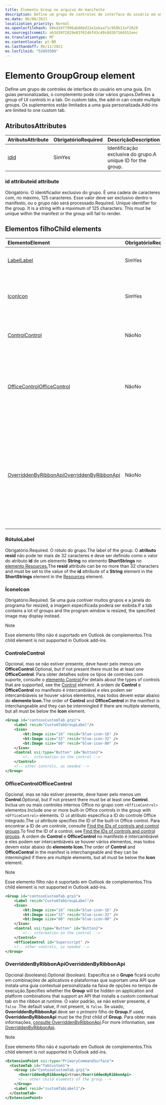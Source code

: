 ```yaml
---
title: Elemento Group no arquivo de manifesto
description: Define um grupo de controles de interface do usuário em uma guia.
ms.date: 06/08/2021
localization_priority: Normal
ms.openlocfilehash: 89ed16f7996ab06bd21e1ebaa71c959b11af2029
ms.sourcegitcommit: ab3d38f2829e83f624bf43c49c0d267166552eec
ms.translationtype: MT
ms.contentlocale: pt-BR
ms.lasthandoff: 06/11/2021
ms.locfileid: "52893509"
---
```

# <a name="group-element"></a><span data-ttu-id="0be6e-103">Elemento Group</span><span class="sxs-lookup"><span data-stu-id="0be6e-103">Group element</span></span>

<span data-ttu-id="0be6e-104">Define um grupo de controles de interface do usuário em uma guia. Em guias personalizadas, o complemento pode criar vários grupos.</span><span class="sxs-lookup"><span data-stu-id="0be6e-104">Defines a group of UI controls in a tab. On custom tabs, the add-in can create multiple groups.</span></span> <span data-ttu-id="0be6e-105">Os suplementos estão limitados a uma guia personalizada.</span><span class="sxs-lookup"><span data-stu-id="0be6e-105">Add-ins are limited to one custom tab.</span></span>

## <a name="attributes"></a><span data-ttu-id="0be6e-106">Atributos</span><span class="sxs-lookup"><span data-stu-id="0be6e-106">Attributes</span></span>

|  <span data-ttu-id="0be6e-107">Atributo</span><span class="sxs-lookup"><span data-stu-id="0be6e-107">Attribute</span></span>  |  <span data-ttu-id="0be6e-108">Obrigatório</span><span class="sxs-lookup"><span data-stu-id="0be6e-108">Required</span></span>  |  <span data-ttu-id="0be6e-109">Descrição</span><span class="sxs-lookup"><span data-stu-id="0be6e-109">Description</span></span>  |
|:-----|:-----|:-----|
|  [<span data-ttu-id="0be6e-110">id</span><span class="sxs-lookup"><span data-stu-id="0be6e-110">id</span></span>](#id-attribute)  |  <span data-ttu-id="0be6e-111">Sim</span><span class="sxs-lookup"><span data-stu-id="0be6e-111">Yes</span></span>  | <span data-ttu-id="0be6e-112">Identificação exclusiva do grupo.</span><span class="sxs-lookup"><span data-stu-id="0be6e-112">A unique ID for the group.</span></span>|

### <a name="id-attribute"></a><span data-ttu-id="0be6e-113">id attribute</span><span class="sxs-lookup"><span data-stu-id="0be6e-113">id attribute</span></span>

<span data-ttu-id="0be6e-p102">Obrigatório. O identificador exclusivo do grupo. É uma cadeia de caracteres com, no máximo, 125 caracteres. Esse valor deve ser exclusivo dentro o manifesto, ou o grupo não será processado.</span><span class="sxs-lookup"><span data-stu-id="0be6e-p102">Required. Unique identifier for the group. It is a string with a maximum of 125 characters. This must be unique within the manifest or the group will fail to render.</span></span>

## <a name="child-elements"></a><span data-ttu-id="0be6e-118">Elementos filho</span><span class="sxs-lookup"><span data-stu-id="0be6e-118">Child elements</span></span>

|  <span data-ttu-id="0be6e-119">Elemento</span><span class="sxs-lookup"><span data-stu-id="0be6e-119">Element</span></span> |  <span data-ttu-id="0be6e-120">Obrigatório</span><span class="sxs-lookup"><span data-stu-id="0be6e-120">Required</span></span>  |  <span data-ttu-id="0be6e-121">Descrição</span><span class="sxs-lookup"><span data-stu-id="0be6e-121">Description</span></span>  |
|:-----|:-----|:-----|
|  [<span data-ttu-id="0be6e-122">Label</span><span class="sxs-lookup"><span data-stu-id="0be6e-122">Label</span></span>](#label)      | <span data-ttu-id="0be6e-123">Sim</span><span class="sxs-lookup"><span data-stu-id="0be6e-123">Yes</span></span> |  <span data-ttu-id="0be6e-124">O rótulo para a CustomTab ou um grupo.</span><span class="sxs-lookup"><span data-stu-id="0be6e-124">The label for the CustomTab or a group.</span></span>  |
|  [<span data-ttu-id="0be6e-125">Icon</span><span class="sxs-lookup"><span data-stu-id="0be6e-125">Icon</span></span>](icon.md)      | <span data-ttu-id="0be6e-126">Sim</span><span class="sxs-lookup"><span data-stu-id="0be6e-126">Yes</span></span> |  <span data-ttu-id="0be6e-127">A imagem de um grupo.</span><span class="sxs-lookup"><span data-stu-id="0be6e-127">The image for a group.</span></span> <span data-ttu-id="0be6e-128">Não há suporte em Outlook de complementos.</span><span class="sxs-lookup"><span data-stu-id="0be6e-128">Not supported in Outlook add-ins.</span></span> |
|  [<span data-ttu-id="0be6e-129">Control</span><span class="sxs-lookup"><span data-stu-id="0be6e-129">Control</span></span>](#control)    | <span data-ttu-id="0be6e-130">Não</span><span class="sxs-lookup"><span data-stu-id="0be6e-130">No</span></span> |  <span data-ttu-id="0be6e-131">Representa um objeto Control.</span><span class="sxs-lookup"><span data-stu-id="0be6e-131">Represents a Control object.</span></span> <span data-ttu-id="0be6e-132">Pode ser zero ou mais.</span><span class="sxs-lookup"><span data-stu-id="0be6e-132">Can be zero or more.</span></span>  |
|  [<span data-ttu-id="0be6e-133">OfficeControl</span><span class="sxs-lookup"><span data-stu-id="0be6e-133">OfficeControl</span></span>](#officecontrol)  | <span data-ttu-id="0be6e-134">Não</span><span class="sxs-lookup"><span data-stu-id="0be6e-134">No</span></span> | <span data-ttu-id="0be6e-135">Representa um dos controles internos Office internos.</span><span class="sxs-lookup"><span data-stu-id="0be6e-135">Represents one of the built-in Office controls.</span></span> <span data-ttu-id="0be6e-136">Pode ser zero ou mais.</span><span class="sxs-lookup"><span data-stu-id="0be6e-136">Can be zero or more.</span></span> <span data-ttu-id="0be6e-137">Não há suporte em Outlook de complementos.</span><span class="sxs-lookup"><span data-stu-id="0be6e-137">Not supported in Outlook add-ins.</span></span>|
|  [<span data-ttu-id="0be6e-138">OverriddenByRibbonApi</span><span class="sxs-lookup"><span data-stu-id="0be6e-138">OverriddenByRibbonApi</span></span>](overriddenbyribbonapi.md)      | <span data-ttu-id="0be6e-139">Não</span><span class="sxs-lookup"><span data-stu-id="0be6e-139">No</span></span> |  <span data-ttu-id="0be6e-140">Especifica se o grupo deve aparecer em combinações de aplicativos e plataformas que suportam guias contextuais personalizadas.</span><span class="sxs-lookup"><span data-stu-id="0be6e-140">Specifies whether the group should appear on application and platform combinations that support custom contextual tabs.</span></span> <span data-ttu-id="0be6e-141">Não há suporte em Outlook de complementos.</span><span class="sxs-lookup"><span data-stu-id="0be6e-141">Not supported in Outlook add-ins.</span></span> |

### <a name="label"></a><span data-ttu-id="0be6e-142">Rótulo</span><span class="sxs-lookup"><span data-stu-id="0be6e-142">Label</span></span>

<span data-ttu-id="0be6e-143">Obrigatório.</span><span class="sxs-lookup"><span data-stu-id="0be6e-143">Required.</span></span> <span data-ttu-id="0be6e-144">O rótulo do grupo.</span><span class="sxs-lookup"><span data-stu-id="0be6e-144">The label of the group.</span></span> <span data-ttu-id="0be6e-145">O **atributo resid** não pode ter mais de 32 caracteres e deve ser definido como o valor do atributo **id** de um elemento **String** no elemento **ShortStrings** no [elemento Resources.](resources.md)</span><span class="sxs-lookup"><span data-stu-id="0be6e-145">The **resid** attribute can be no more than 32 characters and must be set to the value of the **id** attribute of a **String** element in the **ShortStrings** element in the [Resources](resources.md) element.</span></span>

### <a name="icon"></a><span data-ttu-id="0be6e-146">Ícone</span><span class="sxs-lookup"><span data-stu-id="0be6e-146">Icon</span></span>

<span data-ttu-id="0be6e-147">Obrigatório.</span><span class="sxs-lookup"><span data-stu-id="0be6e-147">Required.</span></span> <span data-ttu-id="0be6e-148">Se uma guia contiver muitos grupos e a janela do programa for resized, a imagem especificada poderá ser exibida.</span><span class="sxs-lookup"><span data-stu-id="0be6e-148">If a tab contains a lot of groups and the program window is resized, the specified image may display instead.</span></span>

> [!NOTE]
> <span data-ttu-id="0be6e-149">Esse elemento filho não é suportado em Outlook de complementos.</span><span class="sxs-lookup"><span data-stu-id="0be6e-149">This child element is not supported in Outlook add-ins.</span></span>

### <a name="control"></a><span data-ttu-id="0be6e-150">Controle</span><span class="sxs-lookup"><span data-stu-id="0be6e-150">Control</span></span>

<span data-ttu-id="0be6e-151">Opcional, mas se não estiver presente, deve haver pelo menos um **OfficeControl**.</span><span class="sxs-lookup"><span data-stu-id="0be6e-151">Optional, but if not present there must be at least one **OfficeControl**.</span></span> <span data-ttu-id="0be6e-152">Para obter detalhes sobre os tipos de controles com suporte, consulte o [elemento Control.](control.md)</span><span class="sxs-lookup"><span data-stu-id="0be6e-152">For details about the types of controls that are supported, see the [Control](control.md) element.</span></span> <span data-ttu-id="0be6e-153">A ordem de **Control** e **OfficeControl** no manifesto é intercambiável e eles podem ser intercambiáveis se houver vários elementos, mas todos devem estar abaixo do **elemento Icon.**</span><span class="sxs-lookup"><span data-stu-id="0be6e-153">The order of **Control** and **OfficeControl** in the manifest is interchangeable and they can be intermingled if there are multiple elements, but all must be below the **Icon** element.</span></span>

```xml
<Group id="contosoCustomTab.grp1">
    <Label resid="CustomTabGroupLabel"/>
    <Icon>
        <bt:Image size="16" resid="blue-icon-16" />
        <bt:Image size="32" resid="blue-icon-32" />
        <bt:Image size="80" resid="blue-icon-80" />
    </Icon>
    <Control xsi:type="Button" id="Button2">
        <!-- information on the control -->
    </Control>
    <!-- other controls, as needed -->
</Group>
```

### <a name="officecontrol"></a><span data-ttu-id="0be6e-154">OfficeControl</span><span class="sxs-lookup"><span data-stu-id="0be6e-154">OfficeControl</span></span>

<span data-ttu-id="0be6e-155">Opcional, mas se não estiver presente, deve haver pelo menos um **Control**.</span><span class="sxs-lookup"><span data-stu-id="0be6e-155">Optional, but if not present there must be at least one **Control**.</span></span> <span data-ttu-id="0be6e-156">Inclua um ou mais controles internos Office no grupo com `<OfficeControl>` elementos.</span><span class="sxs-lookup"><span data-stu-id="0be6e-156">Include one or more built-in Office controls in the group with `<OfficeControl>` elements.</span></span> <span data-ttu-id="0be6e-157">O `id` atributo especifica a ID do controle Office integrado.</span><span class="sxs-lookup"><span data-stu-id="0be6e-157">The `id` attribute specifies the ID of the built-in Office control.</span></span> <span data-ttu-id="0be6e-158">Para encontrar a ID de um controle, consulte [Find the IDs of controls and control groups](../../design/built-in-button-integration.md#find-the-ids-of-controls-and-control-groups).</span><span class="sxs-lookup"><span data-stu-id="0be6e-158">To find the ID of a control, see [Find the IDs of controls and control groups](../../design/built-in-button-integration.md#find-the-ids-of-controls-and-control-groups).</span></span> <span data-ttu-id="0be6e-159">A ordem de **Control** e **OfficeControl** no manifesto é intercambiável e eles podem ser intercambiáveis se houver vários elementos, mas todos devem estar abaixo do **elemento Icon.**</span><span class="sxs-lookup"><span data-stu-id="0be6e-159">The order of **Control** and **OfficeControl** in the manifest is interchangeable and they can be intermingled if there are multiple elements, but all must be below the **Icon** element.</span></span>

> [!NOTE]
> <span data-ttu-id="0be6e-160">Esse elemento filho não é suportado em Outlook de complementos.</span><span class="sxs-lookup"><span data-stu-id="0be6e-160">This child element is not supported in Outlook add-ins.</span></span>

```xml
<Group id="contosoCustomTab.grp1">
    <Label resid="CustomTabGroupLabel"/>
    <Icon>
        <bt:Image size="16" resid="blue-icon-16" />
        <bt:Image size="32" resid="blue-icon-32" />
        <bt:Image size="80" resid="blue-icon-80" />
    </Icon>
    <Control xsi:type="Button" id="Button2">
        <!-- information on the control -->
    </Control>
    <OfficeControl id="Superscript" />
    <!-- other controls, as needed -->
</Group>
```

### <a name="overriddenbyribbonapi"></a><span data-ttu-id="0be6e-161">OverriddenByRibbonApi</span><span class="sxs-lookup"><span data-stu-id="0be6e-161">OverriddenByRibbonApi</span></span>

<span data-ttu-id="0be6e-162">Opcional (booleano).</span><span class="sxs-lookup"><span data-stu-id="0be6e-162">Optional (boolean).</span></span> <span data-ttu-id="0be6e-163">Especifica se o **Grupo** ficará oculto em combinações de aplicativos e plataformas que suportam uma API que instala uma guia contextual personalizada na faixa de opções no tempo de execução.</span><span class="sxs-lookup"><span data-stu-id="0be6e-163">Specifies whether the **Group** will be hidden on application and platform combinations that support an API that installs a custom contextual tab on the ribbon at runtime.</span></span> <span data-ttu-id="0be6e-164">O valor padrão, se não estiver presente, é `false` .</span><span class="sxs-lookup"><span data-stu-id="0be6e-164">The default value, if not present, is `false`.</span></span> <span data-ttu-id="0be6e-165">Se usado, **OverriddenByRibbonApi** deve ser o *primeiro* filho de **Group**.</span><span class="sxs-lookup"><span data-stu-id="0be6e-165">If used, **OverriddenByRibbonApi** must be the *first* child of **Group**.</span></span> <span data-ttu-id="0be6e-166">Para obter mais informações, [consulte OverriddenByRibbonApi](overriddenbyribbonapi.md).</span><span class="sxs-lookup"><span data-stu-id="0be6e-166">For more information, see [OverriddenByRibbonApi](overriddenbyribbonapi.md).</span></span>

> [!NOTE]
> <span data-ttu-id="0be6e-167">Esse elemento filho não é suportado em Outlook de complementos.</span><span class="sxs-lookup"><span data-stu-id="0be6e-167">This child element is not supported in Outlook add-ins.</span></span>

```xml
<ExtensionPoint xsi:type="PrimaryCommandSurface">
  <CustomTab id="TabCustom1">
    <Group id="ContosoCustomTab.grp1">
      <OverriddenByRibbonApi>true</OverriddenByRibbonApi>
      <!-- other child elements of the group -->
    </Group>
    <Label resid="customTabLabel1"/>
  </CustomTab>
</ExtensionPoint>
```
